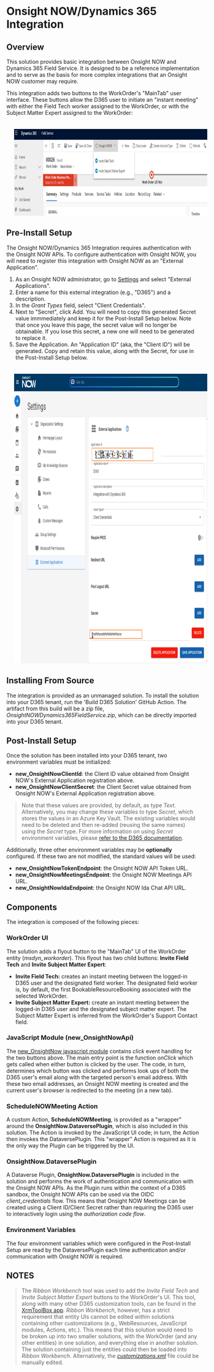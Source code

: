 # Onsight NOW/Dynamics 365 Integration

## Overview

This solution provides basic integration between Onsight NOW and Dynamics 365 Field Service. It is designed to be a reference implementation and to serve as the basis for more complex integrations that an Onsight NOW customer may require.

This integration adds two buttons to the WorkOrder's "MainTab" user interface. These buttons allow the D365 user to initiate an "instant meeting" with either the Field Tech worker assigned to the WorkOrder, or with the Subject Matter Expert assigned to the WorkOrder:

<img src="images/NOW-D365WorkOrder.png" width="950" height="226" style="margin-top: 20px; margin-left: 20px">

## Pre-Install Setup

The Onsight NOW/Dynamics 365 Integration requires authentication with the Onsight NOW APIs. To configure authentication with Onsight NOW, you will need to register this integration with Onsight NOW as an "External Application".

1) As an Onsight NOW administrator, go to [Settings](https://app.onsightnow.com/settings) and select "External Applications".
2) Enter a name for this external integration (e.g., "D365") and a description.
3) In the _Grant Types_ field, select "Client Credentials".
4) Next to "Secret", click Add. You will need to copy this generated Secret value immmediately and keep it for the Post-Install Setup below. Note that once you leave this page, the secret value will no longer be obtainable. If you lose this secret, a new one will need to be generated to replace it.
5) Save the Application. An "Application ID" (aka, the "Client ID") will be generated. Copy and retain this value, along with the Secret, for use in the Post-Install Setup below.

<img src="images/NOW-ExternalApplications.png" width="990" height="755" style="margin-top: 20px; margin-left: 20px">

## Installing From Source

The integration is provided as an unmanaged solution. To install the solution into your D365 tenant, run the 'Build D365 Solution' GitHub Action. The artifact from this build will be a zip file, _OnsightNOWDynamics365FieldService.zip_, which can be directly imported into your D365 tenant. 

## Post-Install Setup

Once the solution has been installed into your D365 tenant, two environment variables must be initialized:

- **new_OnsightNowClientId**: the Client ID value obtained from Onsight NOW's External Application registration above.
- **new_OnsightNowClientSecret**: the Client Secret value obtained from Onsight NOW's External Application registration above.

> Note that these values are provided, by default, as type _Text_. Alternatively, you may change these variables to type _Secret_, which stores the values in an Azure Key Vault. The existing variables would need to be deleted and then re-added (reusing the same names) using the _Secret_ type. For more information on using _Secret_ environment variables, please [refer to the D365 documentation](https://learn.microsoft.com/en-us/power-apps/maker/data-platform/environmentvariables-azure-key-vault-secrets).

Additionally, three other environment variables may be **optionally** configured. If these two are not modified, the standard values will be used:
- **new_OnsightNowTokenEndpoint**: the Onsight NOW API Token URL.
- **new_OnsightNowMeetingsEndpoint**: the Onsight NOW Meetings API URL.
- **new_OnsightNowIdaEndpoint**: the Onsight NOW Ida Chat API URL.

## Components

The integration is composed of the following pieces:

### WorkOrder UI

The solution adds a flyout button to the "MainTab" UI of the WorkOrder entity (_msdyn_workorder_). This flyout has two child buttons: __Invite Field Tech__ and __Invite Subject Matter Expert__:

- **Invite Field Tech:** creates an instant meeting between the logged-in D365 user and the designated field worker. The designated field worker is, by default, the first BookableResourceBooking associated with the selected WorkOrder.
- **Invite Subject Matter Expert:** create an instant meeting between the logged-in D365 user and the designated subject matter expert. The Subject Matter Expert is inferred from the WorkOrder's Support Contact field.

### JavaScript Module (new_OnsightNowApi)

The [new_OnsightNow javascript module](solutions/OnsightNOWDynamics365FieldService/WebResources/new_OnsightNowApiB4063D5E-9601-EF11-9F89-002248B31AA4.js) contains _click_ event handling for the two buttons above. The main entry point is the function _onClick_ which gets called when either button is clicked by the user. The code, in turn, determines which button was clicked and performs look ups of both the D365 user's email along with the targeted person's email address. With these two email addresses, an Onsight NOW meeting is created and the current user's browser is redirected to the meeting (in a new tab).

### ScheduleNOWMeeting Action

A custom Action, __ScheduleNOWMeeting__, is provided as a "wrapper" around the __OnsightNow.DataversePlugin__, which is also included in this solution. The Action is invoked by the JavaScript UI code; in turn, the Action then invokes the DataversePlugin. This "wrapper" Action is required as it is the only way the Plugin can be triggered by the UI.

### OnsightNow.DataversePlugin

A Dataverse Plugin, __OnsightNow.DataversePlugin__ is included in the solution and performs the work of authentication and communication with the Onsight NOW APIs. As the Plugin runs within the context of a D365 sandbox, the Onsight NOW APIs can be used via the OIDC _client_credentials_ flow. This means that Onsight NOW Meetings can be created using a Client ID/Client Secret rather than requiring the D365 user to interactively login using the _authorization code flow_.

### Environment Variables

The four environment variables which were configured in the Post-Install Setup are read by the DataversePlugin each time authentication and/or communication with Onsight NOW is required.

## NOTES

> The _Ribbon Workbench_ tool was used to add the _Invite Field Tech_ and _Invite Subject Matter Expert_ buttons to the WorkOrder's UI. This tool, along with many other D365 customization tools, can be found in the [XrmToolBox app](https://www.xrmtoolbox.com/). _Ribbon Workbench_, however, has a strict requirement that entity UIs cannot be edited within solutions containing other customizations (e.g., WebResources, JavaScript modules, Actions, etc.). This means that this solution would need to be broken up into two smaller solutions, with the WorkOrder (and any other entities) in one solution, and everything else in another solution. The solution containing just the entities could then be loaded into _Ribbon Workbench_. Alternatively, the [_customizations.xml_](solutions/OnsightNOWDynamics365FieldService/customizations.xml) file could be manually edited.
